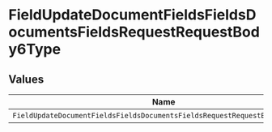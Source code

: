 # FieldUpdateDocumentFieldsFieldsDocumentsFieldsRequestRequestBody6Type


## Values

| Name                                                                        | Value                                                                       |
| --------------------------------------------------------------------------- | --------------------------------------------------------------------------- |
| `FieldUpdateDocumentFieldsFieldsDocumentsFieldsRequestRequestBody6TypeDate` | DATE                                                                        |
